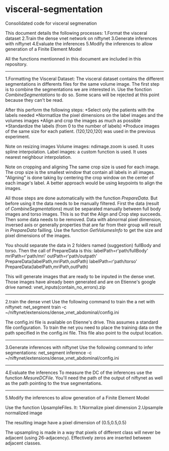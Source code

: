 # visceral-segmentation
 Consolidated code for visceral segmenation

This document details the following processes:
1.Format the visceral dataset 
2.Train the dense vnet network on niftynet
3.Generate inferences with niftynet
4.Evaluate the inferences
5.Modify the inferences to allow generation of a Finite Element Model

All the functions mentionned in this document are included in this repository.
**********************************************************
1.Formatting the Visceral Dataset:
The visceral dataset contains the different segmentations in differents files for the same volume image. The 
first step is to combine the segmentations we are interested in. Use the fonction *CombineSegmentations* to do so. Some scans will be rejected at this point because they can't be read. 

After this perform the following steps:
*Select only the patients with the labels needed
*Normatlize the pixel dimensions on the label images and the volumes images
*Align and crop the images as much as possible
*Standardize the labels (from 0 to the number of labels)
*Produce images of the same size for each patient. (120,120,120) was used in the previous experiment.

Note on resizing images
Volume images: ndimage.zoom is used. It uses spline interpolation.
Label images: a custom function is used. It uses nearest neighbour interpolation.

Note on cropping and aligning
The same crop size is used for each image. The crop size is the smallest window that contain all labels in all images. "Aligning" is done taking by centering the crop window on the center of each image's label. A better approach would be using keypoints to align the images. 

All those steps are done automatically with the function *PrepareData*. But before using it the data needs to be manually filtered. First the data (result of *CombineSegmentations*) must be separated manually between full body images and torso images. This is so that the Align and Crop step succeeds. Then some data needs to be removed. Data with abnormal pixel dimension, inversed axis or generally properties that are far from their group will result in *PrepareData* failling. Use the function *GetVolumesInfo* to get the size and pixel dimensions of the images.

You should separate the data in 2 folders named (suggestion) fullBody and torso. Then the call of PrepareData is this: 
labelPath=r'path/fullBody'
mriPath=r'path/mri'
outPath=r'path/outpath'
PrepareData(labelPath,mriPath,outPath)
labelPath=r'path/torso'
PrepareData(labelPath,mriPath,outPath)

This will generate images that are ready to be inputed in the dense vnet. Those images have already been generated and are on Etienne's google drive named: vnet_inputs(contain_no_errors).zip

**********************************************************
2.train the dense vnet
Use the following command to train the a net with niftynet:
net_segment train -c ~/niftynet/extensions/dense_vnet_abdominal/config.ini

The config.ini file is available on Etienne's drive. This assumes a standard file configuration. To train the net you need to place the training data on the path specified in the config.ini file. This file also point to the output location. 

**********************************************************
3.Generate inferences with niftynet
Use the following command to infer segmentations:
net_segment inference -c ~/niftynet/extensions/dense_vnet_abdominal/config.ini

**********************************************************
4.Evaluate the inferences
To measure the DC of the inferences use the function *MesureDCFile*. You'll need the path of the output of niftynet as well as the path pointing to the true segmentations.

**********************************************************
5.Modify the inferences to allow generation of a Finite Element Model

Use the function UpsampleFiles. It:
    1.Normalize pixel dimension
    2.Upsample normalized image
	
The resulting image have a pixel dimension of (0.5,0.5,0.5)
	
The upsampling is made in a way that pixels of different class will never be adjacent (using 26-adjacency). Effectively zeros are inserted between adjacent classes.